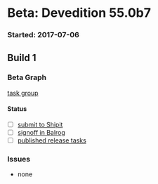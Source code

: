 # Beta: Devedition 55.0b7

### Started: 2017-07-06

## Build 1

### Beta Graph
[task group](https://tools.taskcluster.net/push-inspector/#/bXtWIjIuSN-p_VU-nTsWpg)


#### Status
- [ ] [submit to Shipit](https://wiki.mozilla.org/Release:Release_Automation_on_Mercurial:Starting_a_Release#Submit_to_Ship_It)
- [ ] [signoff in Balrog](../how-tos/relpro.md#3-signoffs)
- [ ] [published release tasks](../how-tos/relpro.md#4-publish-release)

### Issues
- none


